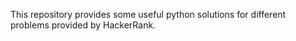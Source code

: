 This repository provides some useful python solutions for different problems provided by HackerRank. 
